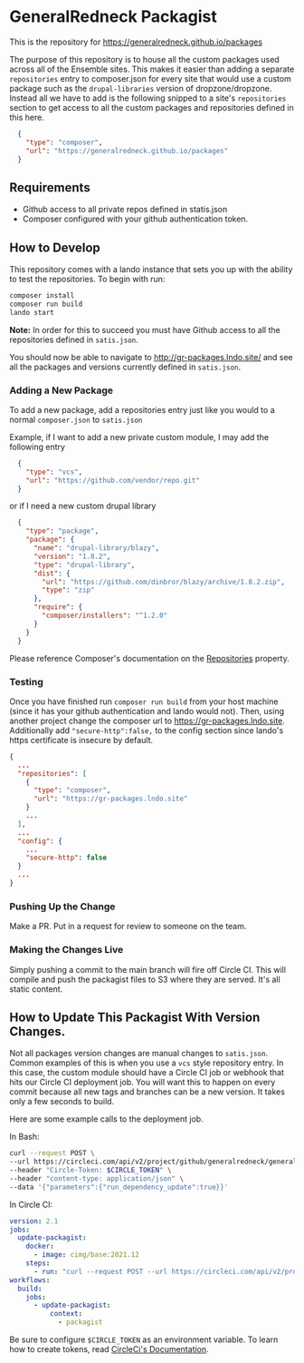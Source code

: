 # GeneralRedneck Packagist

This is the repository for https://generalredneck.github.io/packages

The purpose of this repository is to house all the custom packages used across
all of the Ensemble sites. This makes it easier than adding a separate
`repositories` entry to composer.json for every site that would use a custom
package such as the `drupal-libraries` version of dropzone/dropzone. Instead
all we have to add is the following snipped to a site's `repositories` section
to get access to all the custom packages and repositories defined in this here.

```json
  {
    "type": "composer",
    "url": "https://generalredneck.github.io/packages"
  }
```
## Requirements

* Github access to all private repos defined in statis.json
* Composer configured with your github authentication token.

## How to Develop

This repository comes with a lando instance that sets you up with the ability
to test the repositories. To begin with run:

```bash
composer install
composer run build
lando start
```

**Note:** In order for this to succeed you must have Github access to all the
repositories defined in `satis.json`.

You should now be able to navigate to http://gr-packages.lndo.site/ and see all
the packages and versions currently defined in `satis.json`.

### Adding a New Package

To add a new package, add a repositories entry just like you would to a normal
`composer.json` to `satis.json`

Example, if I want to add a new private custom module, I may add the following
entry

```json
  {
    "type": "vcs",
    "url": "https://github.com/vendor/repo.git"
  }
```

or if I need a new custom drupal library

```json
  {
    "type": "package",
    "package": {
      "name": "drupal-library/blazy",
      "version": "1.8.2",
      "type": "drupal-library",
      "dist": {
        "url": "https://github.com/dinbror/blazy/archive/1.8.2.zip",
        "type": "zip"
      },
      "require": {
        "composer/installers": "^1.2.0"
      }
    }
  }
```

Please reference Composer's documentation on the
[Repositories](https://getcomposer.org/doc/05-repositories.md) property.

### Testing

Once you have finished run `composer run build` from your host machine (since
it has your github authentication and lando would not). Then, using another
project change the composer url to https://gr-packages.lndo.site. Additionally
add  `"secure-http":false,` to the config section since lando's https
certificate is insecure by default.

```json
{
  ...
  "repositories": [
    {
      "type": "composer",
      "url": "https://gr-packages.lndo.site"
    }
    ...
  ],
  ...
  "config": {
    ...
    "secure-http": false
  }
  ...
}
```

### Pushing Up the Change

Make a PR. Put in a request for review to someone on the team.

### Making the Changes Live

Simply pushing a commit to the main branch will fire off Circle CI. This will
compile and push the packagist files to S3 where they are served. It's all
static content.

## How to Update This Packagist With Version Changes.

Not all packages version changes are manual changes to `satis.json`. Common
examples of this is when you use a `vcs` style repository entry. In this case,
the custom module should have a Circle CI job or webhook that hits our Circle CI
deployment job. You will want this to happen on every commit because all new
tags and branches can be a new version. It takes only a few seconds to build.

Here are some example calls to the deployment job.

In Bash:
```bash
curl --request POST \
--url https://circleci.com/api/v2/project/github/generalredneck/generalredneck_satis/pipeline \
--header "Circle-Token: $CIRCLE_TOKEN" \
--header "content-type: application/json" \
--data '{"parameters":{"run_dependency_update":true}}'
```

In Circle CI:
```yml
version: 2.1
jobs:
  update-packagist:
    docker:
      - image: cimg/base:2021.12
    steps:
      - run: "curl --request POST --url https://circleci.com/api/v2/project/github/generalredneck/generalredneck_satis/pipeline --header \"Circle-Token: $CIRCLE_TOKEN\" --header \"content-type: application/json\" --data '{\"parameters\":{\"run_dependency_update\":true}}'"
workflows:
  build:
    jobs:
      - update-packagist:
          context:
            - packagist
```
Be sure to configure `$CIRCLE_TOKEN` as an environment variable. To learn how to
create tokens, read [CircleCi's Documentation](https://circleci.com/docs/managing-api-tokens).
